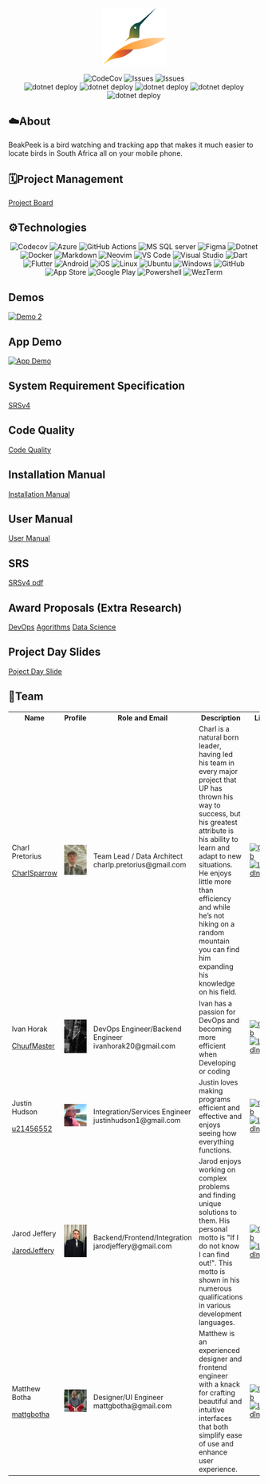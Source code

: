 <p align="center">
    </br>
    <img alt="BeakPeak" src="res/Logo.png">
    </br>
</p>

<p align="center">
  <img src="https://img.shields.io/codecov/c/gh/COS301-SE-2024/BeakPeek?style=for-the-badge" alt="CodeCov">
  <img src="https://img.shields.io/github/issues/COS301-SE-2024/BeakPeek?style=for-the-badge" alt="Issues">
  <img src="https://img.shields.io/github/issues-closed/COS301-SE-2024/BeakPeek?style=for-the-badge" alt="Issues">
  </br>
    <img src="https://github.com/COS301-SE-2024/BeakPeek/actions/workflows/update_birds.yml/badge.svg" alt="dotnet deploy">
  <img src="https://github.com/COS301-SE-2024/BeakPeek/actions/workflows/full_pipeline.yml/badge.svg" alt="dotnet deploy">
  <img src="https://github.com/COS301-SE-2024/BeakPeek/actions/workflows/flutter.yml/badge.svg" alt="dotnet deploy">
  <img src="https://github.com/COS301-SE-2024/BeakPeek/actions/workflows/dotnet.yml/badge.svg" alt="dotnet deploy">
      <img src="https://github.com/COS301-SE-2024/BeakPeek/actions/workflows/deploy_flutter.yml/badge.svg" alt="dotnet deploy">

</p>

<h2>☁️About</h2>

<p>BeakPeek is a bird watching and tracking app that makes it much easier to locate birds in South Africa all on your mobile phone.</p>

<h2>🗓️Project Management</h2>

<a href="https://github.com/orgs/COS301-SE-2024/projects/106">Project Board</a>

<h2>⚙️Technologies</h2>

<p align="center">
  <img src="https://img.shields.io/badge/Codecov-F01F7A?style=for-the-badge&logo=Codecov&logoColor=white" alt="Codecov">
  <img src="https://img.shields.io/badge/microsoft%20azure-0089D6?style=for-the-badge&logo=microsoft-azure&logoColor=white" alt="Azure">
  <img src="https://img.shields.io/badge/GitHub_Actions-2088FF?style=for-the-badge&logo=github-actions&logoColor=white" alt="GitHub Actions">
  <img src="https://img.shields.io/badge/Microsoft%20SQL%20Server-CC2927?style=for-the-badge&logo=microsoft%20sql%20server&logoColor=white" alt="MS SQL server">
  <img src="https://img.shields.io/badge/Figma-F24E1E?style=for-the-badge&logo=figma&logoColor=white" alt="Figma">
  <img src="https://img.shields.io/badge/.NET-512BD4?style=for-the-badge&logo=dotnet&logoColor=white" alt="Dotnet">
  <img src="https://img.shields.io/badge/Docker-2CA5E0?style=for-the-badge&logo=docker&logoColor=white" alt="Docker">
  <img src="https://img.shields.io/badge/Markdown-000000?style=for-the-badge&logo=markdown&logoColor=white" alt="Markdown">
  <img src="https://img.shields.io/badge/NeoVim-%2357A143.svg?&style=for-the-badge&logo=neovim&logoColor=white" alt="Neovim">
  <img src="https://img.shields.io/badge/VSCode-0078D4?style=for-the-badge&logo=visual%20studio%20code&logoColor=white" alt="VS Code">
  <img src="https://img.shields.io/badge/Visual_Studio-5C2D91?style=for-the-badge&logo=visual%20studio&logoColor=white" alt="Visual Studio">
  <img src="https://img.shields.io/badge/Dart-0175C2?style=for-the-badge&logo=dart&logoColor=white" alt="Dart">
  <img src="https://img.shields.io/badge/Flutter-02569B?style=for-the-badge&logo=flutter&logoColor=white" alt="Flutter">
  <img src="https://img.shields.io/badge/Android-3DDC84?style=for-the-badge&logo=android&logoColor=white" alt="Android">
  <img src="https://img.shields.io/badge/iOS-000000?style=for-the-badge&logo=ios&logoColor=white" alt="iOS">
  <img src="https://img.shields.io/badge/Linux-FCC624?style=for-the-badge&logo=linux&logoColor=black" alt="Linux">
  <img src="https://img.shields.io/badge/Ubuntu-E95420?style=for-the-badge&logo=ubuntu&logoColor=white" alt="Ubuntu">
  <img src="https://img.shields.io/badge/Windows-0078D6?style=for-the-badge&logo=windows&logoColor=white" alt="Windows">
  <img src="https://img.shields.io/badge/GitHub-100000?style=for-the-badge&logo=github&logoColor=white" alt="GitHub">
  <img src="https://img.shields.io/badge/App_Store-0D96F6?style=for-the-badge&logo=app-store&logoColor=white" alt="App Store">
  <img src="https://img.shields.io/badge/Google_Play-414141?style=for-the-badge&logo=google-play&logoColor=white" alt="Google Play">
  <img src="https://img.shields.io/badge/powershell-5391FE?style=for-the-badge&logo=powershell&logoColor=white" alt="Powershell">
  <img src="https://img.shields.io/badge/wezterm-4E49EE?style=for-the-badge&logo=wezterm&logoColor=white" alt="WezTerm">
</p>

<h2 id="demos"> Demos</h2>

[![Demo 2](https://img.youtube.com/vi/BeQJ7puoda4/0.jpg)](https://youtu.be/BeQJ7puoda4)

<h2 id="demos"> App Demo </h2>

[![App Demo]([https://www.youtube.com/watch?v=GC36XTkkWr4/0.jpg)](https://www.youtube.com/watch?v=GC36XTkkWr4)

  <h2 href="">System Requirement Specification</h2>
  <a href="https://github.com/COS301-SE-2024/BeakPeek/wiki/SRS-v4" > SRSv4 </a>

  <h2 href="">Code Quality</h2>
  <a href="doc/Code_Qaulity/CodeQaulity.pdf" >Code Quality</a>

  <h2 href=""> Installation Manual </h2>
  
  <a href="doc/Installation/Installation_Manual.pdf" >Installation Manual</a>

  <h2 href="">User Manual</h2>
  
  <a href="doc/Manuals/UserManual.pdf" >User Manual</a>
  
  <h2 href=""> SRS </h2>

  <a href="doc/SRS_SoftwareRequirementSpecification/SRS v4.pdf" > SRSv4 pdf</a>

  <h2> Award Proposals (Extra Research)</h2>
  <a href="doc/Awards/DevOps/devops.pdf" >DevOps</a>
  <a href="doc/Awards/Algorithms/BeakPeek_Algorithmic_Innovation_Award.pdf" >Agorithms</a>
  <a href="doc/Awards/Datascience/BeakPeek_Data_Science_Award.pdf" >Data Science</a>

  <h2> Project Day Slides</h2>
  <a href="doc/DemoPowerPoints/ProjectDaySlides.pptx"> Poject Day Slide </a>

  
</div>

<h2>🤝Team</h2>

<table>
  <tr>
    <th>Name</th>
    <th>Profile</th>
    <th>Role and Email</th>
    <th>Description</th>
    <th>Links</th>
  </tr>
  <tr>
    <td>
      Charl Pretorius
      <br/>
      <br/>
      <a href="https://github.com/CharlSparrow" target="_blank">CharlSparrow</a>
    </td>
    <td><img heigth="140" width="auto" src="res/Charl.jpg" alt="Charl Pretorius"></td>
    <td>
    <a style="display: block;">Team Lead / Data Architect</a>
    <a style="display: block;">charlp.pretorius@gmail.com</a>
    </td>
    <td>Charl is a natural born leader, having led his team in every major project that UP has thrown his way to success, but his greatest attribute is his ability to learn and adapt to new situations. He enjoys little more than efficiency and while he’s not hiking on a random mountain you can find him expanding his knowledge on his field.</td>
    <td>
      <a href="https://github.com/CharlSparrow" target="_blank"><img src="https://skillicons.dev/icons?i=github" alt="GitHub"></a>
      <a href="https://www.linkedin.com/in/charl-pretorius-computer-scientist/" target="_blank"><img src="https://skillicons.dev/icons?i=linkedin" alt="LinkedIn"></a>
    </td>
  </tr>
  <tr>
    <td>
      Ivan Horak
      <br/>
      <br/>
      <a href="https://github.com/ChuufMaster" target="_blank">ChuufMaster</a>
    </td>
    <td><img heigth="140" width="auto" src="res/Ivan.JPG" alt="Ivan Horak"></td>
    <td>
        <a style="display: block;">DevOps Engineer/Backend Engineer</a>
        <a style="display: block;">ivanhorak20@gmail.com</a>
    </td>
    <td>Ivan has a passion for DevOps and becoming more efficient when Developing or coding</td>
    <td>
      <a href="https://github.com/ChuufMaster" target="_blank"><img src="https://skillicons.dev/icons?i=github" alt="GitHub"></a>
      <a href="https://www.linkedin.com/in/ivan-horak-computer-science/" target="_blank"><img src="https://skillicons.dev/icons?i=linkedin" alt="LinkedIn"></a>
    </td>
  </tr>
  <tr>
    <td>
      Justin Hudson
      <br/>
      <br/>
      <a href="https://github.com/u21543152" target="_blank">u21456552</a>
    </td>
    <td><img heigth="140" width="auto" src="res/Justin.jpg" alt="Justin Hudson"></td>
    <td>
        <a style="display: block;">Integration/Services Engineer</a>
        <a style="display: block;">justinhudson1@gmail.com</a>
    </td>
    <td>Justin loves making programs efficient and effective and enjoys seeing how everything functions.</td>
    <td>
      <a href="https://github.com/u21543152" target="_blank"><img src="https://skillicons.dev/icons?i=github" alt="GitHub"></a>
      <a href="https://www.linkedin.com/in/justin-hudson-385867302/" target="_blank"><img src="https://skillicons.dev/icons?i=linkedin" alt="LinkedIn"></a>
    </td>
  </tr>
  <tr>
    <td>
      Jarod Jeffery
      <br/>
      <br/>
      <a href="https://github.com/JarodJeffery" target="_blank">JarodJeffery</a>
    </td>
    <td><img heigth="140" width="auto" src="res/Jarod.png" alt="Jarod Jeffery"></td>
    <td>
        <a style="display: block;">Backend/Frontend/Integration</a>
        <a style="display: block;">jarodjeffery@gmail.com</a>
    </td>
    <td>Jarod enjoys working on complex problems and finding unique solutions to them. His personal motto is "If I do not know I can find out!". This motto is shown in his numerous qualifications in various development languages.</td>
    <td>
      <a href="https://github.com/JarodJeffery" target="_blank"><img src="https://skillicons.dev/icons?i=github" alt="GitHub"></a>
      <a href="https://www.linkedin.com/in/jarod-jeffery-717536219/" target="_blank"><img src="https://skillicons.dev/icons?i=linkedin" alt="LinkedIn"></a>
    </td>
  </tr>
    <tr>
    <td>
      Matthew Botha
      <br/>
      <br/>
      <a href="https://github.com/mattgbotha" target="_blank">mattgbotha</a>
    </td>
    <td><img heigth="140" width="auto" src="res/IMG_1427.jpeg" alt="Matthew Botha"></td>
    <td>
    <a style="display: block;">Designer/UI Engineer</a>
    <a style="display: block;">mattgbotha@gmail.com</a>
    </td>
    <td>Matthew is an experienced designer and frontend engineer with a knack for crafting beautiful and intuitive interfaces that both simplify ease of use and enhance user experience.</td>
    <td>
      <a href="https://github.com/mattgbotha" target="_blank"><img src="https://skillicons.dev/icons?i=github" alt="GitHub"></a>
      <a href="https://www.linkedin.com/in/matthew-botha-80b875181/" target="_blank"><img src="https://skillicons.dev/icons?i=linkedin" alt="LinkedIn"></a>
    </td>
  </tr>
</table>
